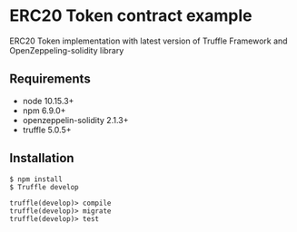 # ERC20 Token contract example

ERC20 Token implementation with latest version of Truffle Framework and OpenZeppeling-solidity library

## Requirements

- node 10.15.3+
- npm 6.9.0+
- openzeppelin-solidity 2.1.3+
- truffle 5.0.5+

## Installation

```
$ npm install
$ Truffle develop

truffle(develop)> compile
truffle(develop)> migrate
truffle(develop)> test
```



